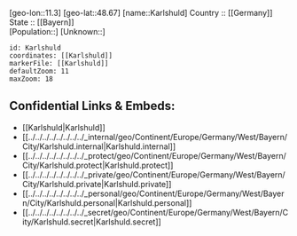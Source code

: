 ﻿---
location: [48.67,11.3] 
mapzoom: [7,12] 
mapmarker: city 
type: City
tags:
- geo/City


SpocWebEntityId: 31317
isDeleted: false
confidential: public

---
[geo-lon::11.3] 
[geo-lat::48.67] 
[name::Karlshuld] 
Country :: [[Germany]]  
State :: [[Bayern]]  
[Population::] 
[Unknown::] 


```leaflet
id: Karlshuld
coordinates: [[Karlshuld]] 
markerFile: [[Karlshuld]] 
defaultZoom: 11 
maxZoom: 18
```


## Confidential Links & Embeds: 
- [[Karlshuld|Karlshuld]]  
- [[../../../../../../../../_internal/geo/Continent/Europe/Germany/West/Bayern/City/Karlshuld.internal|Karlshuld.internal]] 
- [[../../../../../../../../_protect/geo/Continent/Europe/Germany/West/Bayern/City/Karlshuld.protect|Karlshuld.protect]] 
- [[../../../../../../../../_private/geo/Continent/Europe/Germany/West/Bayern/City/Karlshuld.private|Karlshuld.private]] 
- [[../../../../../../../../_personal/geo/Continent/Europe/Germany/West/Bayern/City/Karlshuld.personal|Karlshuld.personal]] 
- [[../../../../../../../../_secret/geo/Continent/Europe/Germany/West/Bayern/City/Karlshuld.secret|Karlshuld.secret]] 
